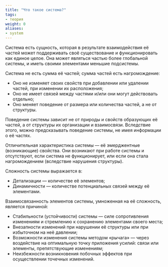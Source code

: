 ```yaml
---
title: "Что такое система?"
tags:
- теория
weight: 0
aliases:
- system
---
```


Система есть сущность, которая в результате взаимодействия её частей может поддерживать своё существование и функционировать как единое целое. Она может являться частью более глобальной системы, и иметь своими элементами меньшие подсистемы.

Система не есть сумма её частей; сумма частей есть нагромождение:
- Оно не изменяет своих свойств при добавлении или удалении частей, при изменении их расположения;
- Оно не имеет связей между частями и/или они могут действовать отдельно;
- Оно меняет поведение от размера или количества частей, а не от структуры.

Поведение системы зависит не от природы и свойств образующих её частей, а от структуры их организации и взаимосвязи. Вследствие этого, можно предсказывать поведение системы, не имея информации о её частях.

Отличительная характеристика системы — её эмерджентные (возникающие) свойства. Они возникают при работе системы и отсутствуют, если система не функционирует, или если она стала нагромождением (вследствие нарушения структуры).

Сложность системы выражается в:
- Детализации — количестве её элементов;
- Динамичности — количестве потенциальных связей между её элементами.

Взаимосвязанность элементов системы, умноженная на её сложность, является причиной:
- Стабильности (устойчивости) системы — силе сопротивления изменениям и стремлению к сохранению элементами своего места;
- Внезапности изменений при нарушении её структуры или при избыточном на неё давлении;
- Возможности изменения системы методом «рычага» — через воздействие на оптимальную точку приложения усилий: связи или элементы, препятствующие изменениям;
- Неизбежности возникновения побочных эффектов при осуществлении точечных изменений.